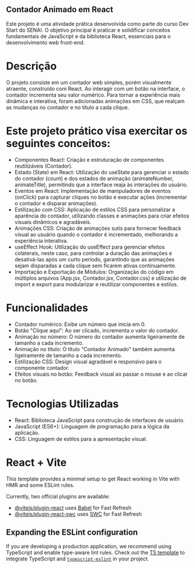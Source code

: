 ## Contador Animado em React
Este projeto é uma atividade prática desenvolvida como parte do curso Dev Start do SENAI. O objetivo principal é praticar e solidificar conceitos fundamentais de JavaScript e da biblioteca React, essenciais para o desenvolvimento web front-end.

# Descrição
O projeto consiste em um contador web simples, porém visualmente atraente, construído com React.  Ao interagir com um botão na interface, o contador incrementa seu valor numérico. Para tornar a experiência mais dinâmica e interativa, foram adicionadas animações em CSS, que realçam as mudanças no contador e no título a cada clique.

# Este projeto prático visa exercitar os seguintes conceitos:

- Componentes React: Criação e estruturação de componentes reutilizáveis (Contador).
- Estado (State) em React: Utilização do useState para gerenciar o estado do contador (count) e dos estados de animação (animateNumber, animateTitle), permitindo que a interface reaja às interações do usuário.
- Eventos em React: Implementação de manipuladores de eventos (onClick) para capturar cliques no botão e executar ações (incrementar o contador e disparar animações).
- Estilização com CSS: Aplicação de estilos CSS para personalizar a aparência do contador, utilizando classes e animações para criar efeitos visuais dinâmicos e agradáveis.
- Animações CSS: Criação de animações sutis para fornecer feedback visual ao usuário quando o contador é incrementado, melhorando a experiência interativa.
- useEffect Hook: Utilização do useEffect para gerenciar efeitos colaterais, neste caso, para controlar a duração das animações e desativá-las após um curto período, garantindo que as animações sejam disparadas a cada clique sem ficarem ativas continuamente.
- Importação e Exportação de Módulos: Organização do código em múltiplos arquivos (App.jsx, Contador.jsx, Contador.css) e utilização de import e export para modularizar e reutilizar componentes e estilos.

# Funcionalidades
- Contador numérico: Exibe um número que inicia em 0.
- Botão "Clique aqui": Ao ser clicado, incrementa o valor do contador.
- Animação no número: O número do contador aumenta ligeiramente de tamanho a cada incremento.
- Animação no título: O título "Contador Animado" também aumenta ligeiramente de tamanho a cada incremento.
- Estilização CSS: Design visual agradável e responsivo para o componente contador.
- Efeitos visuais no botão: Feedback visual ao passar o mouse e ao clicar no botão.

# Tecnologias Utilizadas
- React: Biblioteca JavaScript para construção de interfaces de usuário.
- JavaScript (ES6+): Linguagem de programação para a lógica da aplicação.
- CSS: Linguagem de estilos para a apresentação visual.


# React + Vite

This template provides a minimal setup to get React working in Vite with HMR and some ESLint rules.

Currently, two official plugins are available:

- [@vitejs/plugin-react](https://github.com/vitejs/vite-plugin-react/blob/main/packages/plugin-react/README.md) uses [Babel](https://babeljs.io/) for Fast Refresh
- [@vitejs/plugin-react-swc](https://github.com/vitejs/vite-plugin-react-swc) uses [SWC](https://swc.rs/) for Fast Refresh

## Expanding the ESLint configuration

If you are developing a production application, we recommend using TypeScript and enable type-aware lint rules. Check out the [TS template](https://github.com/vitejs/vite/tree/main/packages/create-vite/template-react-ts) to integrate TypeScript and [`typescript-eslint`](https://typescript-eslint.io) in your project.
